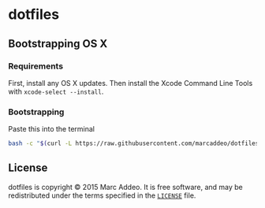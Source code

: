 # dotfiles

## Bootstrapping OS X

### Requirements

First, install any OS X updates. Then install the Xcode Command Line Tools with
`xcode-select --install`.

### Bootstrapping

Paste this into the terminal

```bash
bash -c "$(curl -L https://raw.githubusercontent.com/marcaddeo/dotfiles/master/script/bootstrap)"
```

## License
dotfiles is copyright © 2015 Marc Addeo. It is free software, and may be
redistributed under the terms specified in the [`LICENSE`] file.

[`LICENSE`]: /LICENSE

